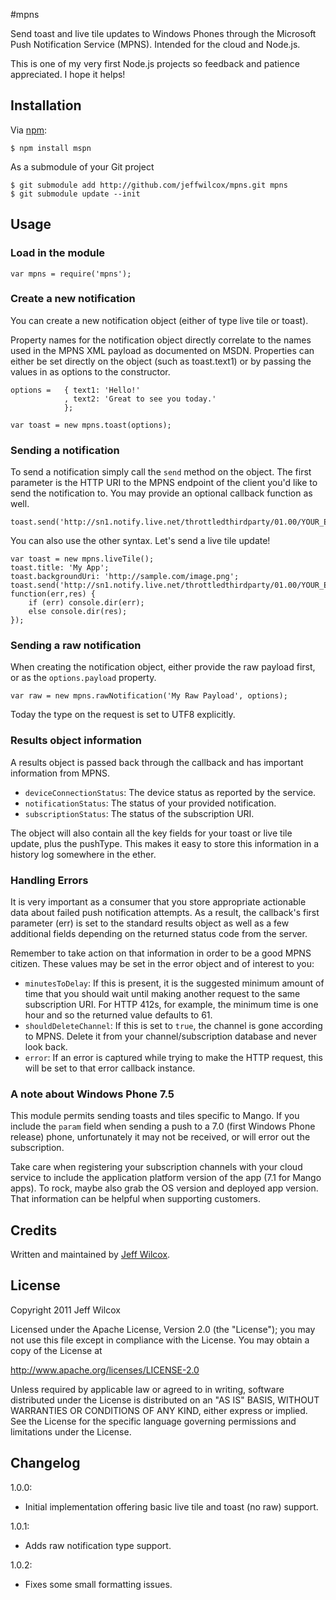 #mpns

Send toast and live tile updates to Windows Phones through the Microsoft Push Notification Service (MPNS). Intended for the cloud and Node.js.

This is one of my very first Node.js projects so feedback and patience appreciated. I hope it helps!

## Installation

Via [npm][]:

	$ npm install mspn
	
As a submodule of your Git project

	$ git submodule add http://github.com/jeffwilcox/mpns.git mpns
	$ git submodule update --init

## Usage
### Load in the module

	var mpns = require('mpns');

### Create a new notification
You can create a new notification object (either of type live tile or toast).

Property names for the notification object directly correlate to the names used in the MPNS XML payload as documented on MSDN. Properties can either be set directly on the object (such as toast.text1) or by passing the values in as options to the constructor.

	options =   { text1: 'Hello!'
				, text2: 'Great to see you today.'
				};

	var toast = new mpns.toast(options);

### Sending a notification
To send a notification simply call the `send` method on the object. The first parameter is the HTTP URI to the MPNS endpoint of the client you'd like to send the notification to. You may provide an optional callback function as well.

	toast.send('http://sn1.notify.live.net/throttledthirdparty/01.00/YOUR_ENDPOINT_HERE');

You can also use the other syntax. Let's send a live tile update!

	var toast = new mpns.liveTile();
	toast.title: 'My App';
	toast.backgroundUri: 'http://sample.com/image.png';
	toast.send('http://sn1.notify.live.net/throttledthirdparty/01.00/YOUR_ENDPOINT_HERE', function(err,res) {
		if (err) console.dir(err);
		else console.dir(res);
	});

### Sending a raw notification
When creating the notification object, either provide the raw payload first, or as the `options.payload` property.

	var raw = new mpns.rawNotification('My Raw Payload', options);

Today the type on the request is set to UTF8 explicitly.

### Results object information
A results object is passed back through the callback and has important information from MPNS.

- `deviceConnectionStatus`: The device status as reported by the service.
- `notificationStatus`: The status of your provided notification.
- `subscriptionStatus`: The status of the subscription URI.

The object will also contain all the key fields for your toast or live tile update, plus the pushType. This makes it easy to store this information in a history log somewhere in the ether.

### Handling Errors
It is very important as a consumer that you store appropriate actionable data about failed push notification attempts. As a result, the callback's first parameter (err) is set to the standard results object as well as a few additional fields depending on the returned status code from the server.

Remember to take action on that information in order to be a good MPNS citizen. These values may be set in the error object and of interest to you:

- `minutesToDelay`: If this is present, it is the suggested minimum amount of time that you should wait until making another request to the same subscription URI. For HTTP 412s, for example, the minimum time is one hour and so the returned value defaults to 61.
- `shouldDeleteChannel`: If this is set to `true`, the channel is gone according to MPNS. Delete it from your channel/subscription database and never look back.
- `error`: If an error is captured while trying to make the HTTP request, this will be set to that error callback instance.

### A note about Windows Phone 7.5
This module permits sending toasts and tiles specific to Mango. If you include the `param` field when sending a push to a 7.0 (first Windows Phone release) phone, unfortunately it may not be received, or will error out the subscription.

Take care when registering your subscription channels with your cloud service to include the application platform version of the app (7.1 for Mango apps). To rock, maybe also grab the OS version and deployed app version. That information can be helpful when supporting customers.

## Credits

Written and maintained by [Jeff Wilcox].

## License

Copyright 2011 Jeff Wilcox

Licensed under the Apache License, Version 2.0 (the "License");
you may not use this file except in compliance with the License.
You may obtain a copy of the License at

   http://www.apache.org/licenses/LICENSE-2.0

Unless required by applicable law or agreed to in writing, software
distributed under the License is distributed on an "AS IS" BASIS,
WITHOUT WARRANTIES OR CONDITIONS OF ANY KIND, either express or implied.
See the License for the specific language governing permissions and
limitations under the License.

[Jeff Wilcox]: http://www.jeff.wilcox.name
[npm]: http://github.com/isaacs/npm

## Changelog

1.0.0:

* Initial implementation offering basic live tile and toast (no raw) support.

1.0.1:

* Adds raw notification type support.

1.0.2:

* Fixes some small formatting issues.
